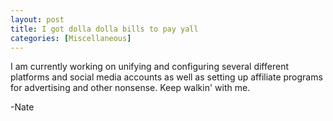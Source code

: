 ```yaml
---
layout: post
title: I got dolla dolla bills to pay yall
categories: [Miscellaneous]
---
```


I am currently working on unifying and configuring several different platforms and social media accounts as well as setting up affiliate programs for advertising and other nonsense. Keep walkin' with me.

-Nate


